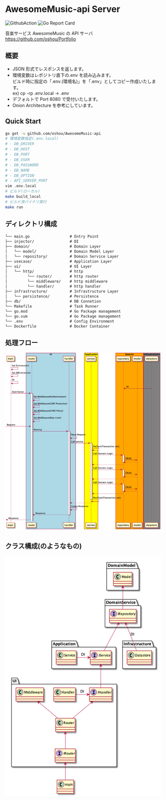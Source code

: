 # AwesomeMusic-api Server

![GithubAction](https://github.com/oshou/AwesomeMusic-api/workflows/develop/badge.svg)
![Go Report Card](https://goreportcard.com/badge/github.com/oshou/AwesomeMusic-api)

音楽サービス AwesomeMusic の API サーバ<br>
https://github.com/oshou/Portfolio

## 概要

- JSON 形式でレスポンスを返します。
- 環境変数はレポジトリ直下の.env を読み込みます。<br>
  ビルド時に指定の「.env.(環境名)」を「.env」としてコピー作成いたします。<br>
  ex) cp -rp .env.local -> .env
- デフォルトで Port 8080 で受付いたします。
- Onion Architecture を参考にしています。

## Quick Start

```bash
go get -u github.com/oshou/AwesomeMusic-api
# 環境変数指定(.env.local)
# - DB_DRIVER
# - DB_HOST
# - DB_PORT
# - DB_USER
# - DB_PASSWORD
# - DB_NAME
# - DB_OPTION
# - API_SERVER_PORT
vim .env.local
# ビルド(ローカル)
make build_local
# ビルド済バイナリ実行
make run
```

## ディレクトリ構成

```
└── main.go                  # Entry Point
├── injector/                # DI
├── domain/                  # Domain Layer
│   └── model/               # Domain Model Layer
│   └── repository/          # Domain Service Layer
├── usecase/                 # Application Layer
├── ui/                      # UI Layer
│   └── http/                # http
│         └── router/        # http router
│         └── middleware/    # http middleware
│         └── handler/       # http handler
├── infrastructure/          # Infrastructure Layer
│   └── persistence/         # Persistence
├── db/                      # DB Connetion
└── Makefile                 # Task Runner
└── go.mod                   # Go Package management
└── go.sum                   # Go Package management
└── .env                     # Config Environment
└── Dockerfile               # Docker Container
```

## 処理フロー

![sequence](https://github.com/oshou/AwesomeMusic-api/blob/img/out/docs/sequence/sequence.png)

## クラス構成(のようなもの)

![class](https://github.com/oshou/AwesomeMusic-api/blob/img/out/docs/class/class.png)

